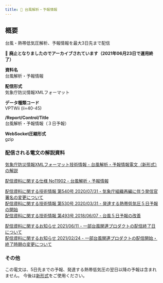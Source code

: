 ```yaml
---
title: 🚫 台風解析・予報情報
---
```


## 概要

台風・熱帯低気圧解析、予報情報を最大3日先まで配信

&#x1f6ab; **廃止となりましたのでアーカイブされています（2021年06月23日で運用終了）**

**資料名** <br/>
台風解析・予報情報

**配信形式** <br/>
気象庁防災情報XMLフォーマット

**データ種類コード** <br/>
VPTWii (ii=40-45)

**/Report/Control/Title** <br/>
台風解析・予報情報（３日予報）

**WebSocket圧縮形式** <br/>
gzip

### 配信される電文の解説資料

[気象庁防災情報XMLフォーマット技術情報 - 台風解析・予報情報電文（新形式）の解説](https://dmdata.jp/docs/jma/manual/0265-0265.pdf)

[配信資料に関する仕様 No11902 - 台風解析・予報情報](https://www.data.jma.go.jp/suishin/shiyou/pdf/no11902)

[配信資料に関する技術情報 第540号 2020/07/31 - 気象庁組織再編に伴う発信官署名の変更について](https://dmdata.jp/docs/jma/technical/540.pdf) <br/>
[配信資料に関する技術情報 第530号 2020/03/31 - 発達する熱帯低気圧５日予報の開始](https://dmdata.jp/docs/jma/technical/530.pdf) <br/>
[配信資料に関する技術情報 第493号 2018/06/07 - 台風５日予報の改善](https://dmdata.jp/docs/jma/technical/493.pdf)

[配信資料に関するお知らせ 2021/06/11 - 一部台風関連プロダクトの配信終了日について](https://dmdata.jp/docs/jma/notice/20210611a.pdf) <br/>
[配信資料に関するお知らせ 2021/02/24 - 一部台風関連プロダクトの配信開始・終了時期の変更について](https://dmdata.jp/docs/jma/notice/20210224c.pdf)

### その他

この電文は、5日先までの予報、発達する熱帯低気圧の翌日以降の予報は含まれません。
今後は[新形式](/docs/telegrams/we02670.md)をご使用ください。
